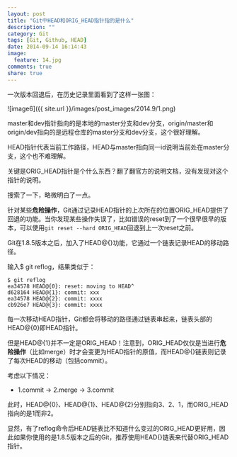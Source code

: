 ```yaml
---
layout: post
title: "Git中HEAD和ORIG_HEAD指针指的是什么"
description: ""
category: Git
tags: [Git, Github, HEAD]
date: 2014-09-14 16:14:43
image:
  feature: 14.jpg
comments: true
share: true
---
```


一次版本回退后，在历史记录里面看到了这样一张图：

![image6]({{ site.url }}/images/post_images/2014.9/1.png)

master和dev指针指向的是本地的master分支和dev分支，origin/master和origin/dev指向的是远程仓库的master分支和dev分支，这个很好理解。

HEAD指针代表当前工作路径，HEAD与master指向同一id说明当前处在master分支，这个也不难理解。

关键是ORIG_HEAD指针是个什么东西？翻了翻官方的说明文档，没有发现对这个指针的说明。

搜索了一下，略微明白了一点。

针对某些**危险操作**，Git通过记录HEAD指针的上次所在的位置ORIG_HEAD提供了回退的功能。当你发现某些操作失误了，比如错误的reset到了一个很早很早的版本，可以使用`git reset --hard ORIG_HEAD`回退到上一次reset之前。

Git在1.8.5版本之后，加入了HEAD@{}功能，它通过一个链表记录HEAD的移动路径。

输入$ git reflog，结果类似于：

~~~
$ git reflog
ea34578 HEAD@{0}: reset: moving to HEAD^
d628164 HEAD@{1}: commit: xxx
ea34578 HEAD@{2}: commit: xxxx
cb926e7 HEAD@{3}: commit: xxxx
~~~

每一次移动HEAD指针，Git都会将移动的路径通过链表串起来，链表头部的HEAD@{0}即HEAD指针。

但是HEAD@{1}并不一定是ORIG_HEAD！注意到，ORIG_HEAD仅仅是当进行**危险操作**（比如merge）时才会变更为HEAD指针的原值，而HEAD@{}链表则记录了每次HEAD的移动（包括commit）。

考虑以下情况：

+ 1.commit -> 2.merge -> 3.commit

此时，HEAD@{0}、HEAD@{1}、HEAD@{2}分别指向3、2、1，而ORIG_HEAD指向的是1而非2。

显然，有了reflog命令后HEAD链表比不知道什么变过的ORIG_HEAD更好用，因此如果你使用的是1.8.5版本之后的Git，推荐使用HEAD{}链表来代替ORIG_HEAD指针。